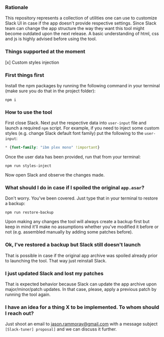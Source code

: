 ### Rationale
This repository represents a collection of utilities one can use to customize Slack UI in case if the app doesn't provide respective settings.
Since Slack team can change the app structure the way they want this tool might become outdated upon the next release.
A basic understanding of html, css and js is highly advised before using the tool.

### Things supported at the moment
[x] Custom styles injection

### First things first
Install the npm packages by running the following command in your terminal (make sure you do that in the project folder):
```
npm i
```

### How to use the tool
First close Slack.
Next put the respective data into `user-input` file and launch a required `npm` script.
For example, if you need to inject some custom styles (e.g. change Slack default font family) put the following to the `user-input`:
```css
* {font-family: "ibm plex mono" !important}
```
Once the user data has been provided, run that from your terminal:
```
npm run styles-inject
```
Now open Slack and observe the changes made.

### What should I do in case if I spoiled the original `app.asar`?
Don't worry. You've been covered. Just type that in your terminal to restore a backup:
```
npm run restore-backup
```
Upon making any changes the tool will always create a backup first but keep in mind it'll make no assumptions whether you've modified it before or not (e.g. assembled manually by adding some patches before). 

### Ok, I've restored a backup but Slack still doesn't launch
That is possible in case if the original app archive was spoiled already prior to launching the tool.
That way just reinstall Slack.

### I just updated Slack and lost my patches
That is expected behavior because Slack can update the app archive upon major/minor/patch updates.
In that case, please, apply a previous patch by running the tool again.

### I have an idea for a thing X to be implemented. To whom should I reach out?
Just shoot an email to jason.rammoray@gmail.com with a message subject `[Slack-tuner] proposal]` and we can discuss it further.
